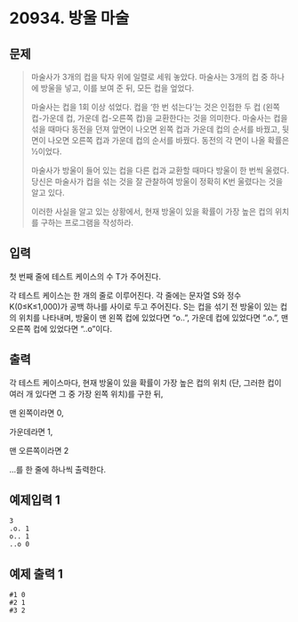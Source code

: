 # 20934. 방울 마술
## 문제
> 마술사가 3개의 컵을 탁자 위에 일렬로 세워 놓았다. 마술사는 3개의 컵 중 하나에 방울을 넣고, 이를 보여 준 뒤, 모든 컵을 엎었다.
>
>마술사는 컵을 1회 이상 섞었다. 컵을 ‘한 번 섞는다’는 것은 인접한 두 컵 (왼쪽 컵-가운데 컵, 가운데 컵-오른쪽 컵)을 교환한다는 것을 의미한다. 마술사는 컵을 섞을 때마다 동전을 던져 앞면이 나오면 왼쪽 컵과 가운데 컵의 순서를 바꿨고, 뒷면이 나오면 오른쪽 컵과 가운데 컵의 순서를 바꿨다. 동전의 각 면이 나올 확률은 ½이었다.
>
>마술사가 방울이 들어 있는 컵을 다른 컵과 교환할 때마다 방울이 한 번씩 울렸다. 당신은 마술사가 컵을 섞는 것을 잘 관찰하여 방울이 정확히 K번 울렸다는 것을 알고 있다.  
>
>이러한 사실을 알고 있는 상황에서, 현재 방울이 있을 확률이 가장 높은 컵의 위치를 구하는 프로그램을 작성하라.
## 입력
첫 번째 줄에 테스트 케이스의 수 T가 주어진다.

각 테스트 케이스는 한 개의 줄로 이루어진다. 각 줄에는 문자열 S와 정수 K(0≤K≤1,000)가 공백 하나를 사이로 두고 주어진다. S는 컵을 섞기 전 방울이 있는 컵의 위치를 나타내며, 방울이 맨 왼쪽 컵에 있었다면 “o..”, 가운데 컵에 있었다면 “.o.”, 맨 오른쪽 컵에 있었다면 “..o”이다.
## 출력
각 테스트 케이스마다, 현재 방울이 있을 확률이 가장 높은 컵의 위치 (단, 그러한 컵이 여러 개 있다면 그 중 가장 왼쪽 위치)를 구한 뒤,

맨 왼쪽이라면 0,

가운데라면 1,

맨 오른쪽이라면 2

...를 한 줄에 하나씩 출력한다.

## 예제입력 1
```
3
.o. 1
o.. 1
..o 0
```
## 예제 출력 1
```
#1 0
#2 1
#3 2
```